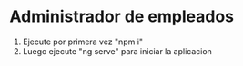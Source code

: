 # Administrador de empleados

1. Ejecute por primera vez "npm i"
2. Luego ejecute "ng serve" para iniciar la aplicacion  

